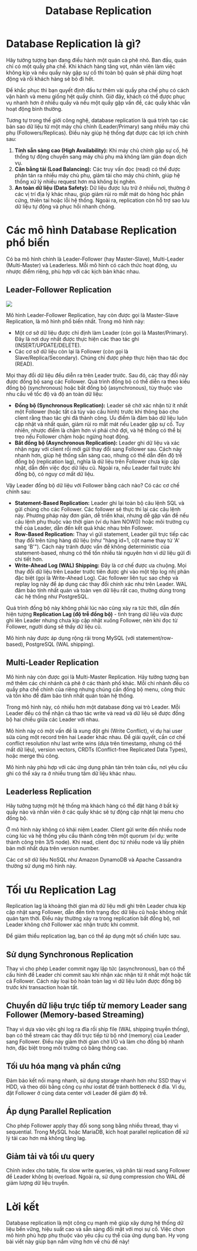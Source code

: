 ﻿---
url: [/post/database-replication]
title: "Database Replication"
$attribute: PostMetadata(Id = 1, Title = "Database Replication", Category = "System Design", LastModified = "25-09-2025")
$layout: BlogContentLayout
---

# Database Replication là gì?

Hãy tưởng tượng bạn đang điều hành một quán cà phê nhỏ. 
Ban đầu, quán chỉ có một quầy pha chế.
Khi khách hàng tăng vọt, nhân viên làm việc không kịp và nếu quầy này gặp sự cố thì 
toàn bộ quán sẽ phải dừng hoạt động và rồi khách hàng sẽ bỏ đi hết.

Để khắc phục thì bạn quyết định đầu tư thêm vài quầy pha chế phụ có cách vận hành và menu
giống hệt quầy chính.
Giờ đây, khách có thể được phục vụ nhanh hơn ở nhiều quầy và nếu một quầy gặp vấn đề, 
các quầy khác vẫn hoạt động bình thường.

Tương tự trong thế giới công nghệ, database replication là quá trình tạo các 
bản sao dữ liệu từ một máy chủ chính (Leader/Primary) sang nhiều máy chủ phụ (Followers/Replicas). 
Điều này giúp hệ thống đạt được các lợi ích chính sau:
1. **Tính sẵn sàng cao (High Availability):** Khi máy chủ chính gặp sự cố, hệ thống tự 
động chuyển sang máy chủ phụ mà không làm gián đoạn dịch vụ.
2. **Cân bằng tải (Load Balancing):** Các truy vấn đọc (read) có thể được phân tán ra 
nhiều máy chủ phụ, giảm tải cho máy chủ chính, giúp hệ thống xử lý nhiều request hơn 
mà không bị nghẽn.
3. **An toàn dữ liệu (Data Safety):** Dữ liệu được lưu trữ ở nhiều nơi, thường ở các vị trí 
địa lý khác nhau, giúp giảm rủi ro mất mát do hỏng hóc phần cứng, thiên tai hoặc 
lỗi hệ thống. Ngoài ra, replication còn hỗ trợ sao lưu dữ liệu tự động và phục hồi nhanh chóng.

# Các mô hình Database Replication phổ biến

Có ba mô hình chính là Leader-Follower (hay Master-Slave), Multi-Leader (Multi-Master) 
và Leaderless. Mỗi mô hình có cách thức hoạt động, ưu nhược điểm riêng, 
phù hợp với các kịch bản khác nhau.

## Leader-Follower Replication

<img src="/leader-follower.webp" loading="lazy" />
<br>

Mô hình Leader-Follower Replication, hay còn được gọi là Master-Slave Replication, là mô hình phổ biến nhất. 
Trong mô hình này:
- Một cơ sở dữ liệu được chỉ định làm Leader (còn gọi là Master/Primary). Đây là nơi duy 
nhất được thực hiện các thao tác ghi (INSERT/UPDATE/DELETE). 
- Các cơ sở dữ liệu còn lại là Follower (còn gọi là Slave/Replica/Secondary). 
Chúng chỉ được phép thực hiện thao tác đọc (READ).

Mọi thay đổi dữ liệu đều diễn ra trên Leader trước. 
Sau đó, các thay đổi này được đồng bộ sang các Follower.
Quá trình đồng bộ có thể diễn ra theo kiểu đồng bộ (synchronous) hoặc 
bất đồng bộ (asynchronous), tùy thuộc vào nhu cầu về tốc độ và độ an toàn dữ liệu:
- **Đồng bộ (Synchronous Replication):** Leader sẽ chờ xác nhận từ ít nhất một Follower 
(hoặc tất cả tùy vào cấu hình) trước khi thông báo cho client rằng thao tác ghi 
đã thành công. Ưu điểm là đảm bảo dữ liệu luôn cập nhật và nhất quán, giảm rủi ro mất mát 
nếu Leader gặp sự cố. Tuy nhiên, nhược điểm là chậm hơn vì phải chờ đợi, và hệ thống có thể 
bị treo nếu Follower chậm hoặc ngừng hoạt động.
- **Bất đồng bộ (Asynchronous Replication):** Leader ghi dữ liệu và xác nhận ngay với 
client rồi mới gửi thay đổi sang Follower sau. Cách này nhanh hơn, giúp hệ thống sẵn sàng 
cao, nhưng có thể dẫn đến độ trễ đồng bộ (replication lag), nghĩa là dữ liệu trên Follower 
chưa kịp cập nhật, dẫn đến việc đọc dữ liệu cũ. Ngoài ra, nếu Leader fail trước khi 
đồng bộ, có nguy cơ mất dữ liệu.

Vậy Leader đồng bộ dữ liệu với Follower bằng cách nào? Có các cơ chế chính sau:

- **Statement-Based Replication:** Leader ghi lại toàn bộ câu lệnh SQL và gửi chúng cho các Follower. 
Các follower sẽ thực thi lại các câu lệnh này. Phương pháp này đơn giản, dễ triển khai, 
nhưng dễ gặp vấn đề nếu câu lệnh phụ thuộc vào thời gian (ví dụ hàm NOW()) 
hoặc môi trường cụ thể của Leader, dẫn đến kết quả khác nhau trên Follower.
- **Row-Based Replication:** Thay vì gửi statement, Leader gửi trực tiếp các thay đổi 
trên từng hàng dữ liệu (như "hàng id=1, cột name thay từ 'A' sang 'B'"). 
Cách này tránh được vấn đề không deterministic của statement-based, nhưng có thể tốn nhiều 
tài nguyên hơn vì dữ liệu gửi đi chi tiết hơn.
- **Write-Ahead Log (WAL) Shipping:** Đây là cơ chế được ưa chuộng. Mọi thay đổi dữ liệu trên 
Leader trước tiên được ghi vào một tệp log nhị phân đặc biệt (gọi là Write-Ahead Log). 
Các follower liên tục sao chép và replay log này để áp dụng các thay đổi chính xác như trên Leader. 
WAL đảm bảo tính nhất quán và toàn vẹn dữ liệu rất cao, thường dùng trong các hệ thống như PostgreSQL.

Quá trình đồng bộ này không phải lúc nào cũng xảy ra tức thời, dẫn đến hiện tượng 
**Replication Lag (độ trễ đồng bộ)** - tình trạng dữ liệu vừa được ghi lên 
Leader nhưng chưa kịp cập nhật xuống Follower, nên khi đọc từ Follower, người dùng sẽ 
thấy dữ liệu cũ.

Mô hình này được áp dụng rộng rãi trong MySQL (với statement/row-based), 
PostgreSQL (WAL shipping).

## Multi-Leader Replication

Mô hình này còn được gọi là Multi-Master Replication. 
Hãy tưởng tượng bạn mở thêm các chi nhánh cà phê ở các thành phố khác. 
Mỗi chi nhánh đều có quầy pha chế chính của riêng nhưng chúng cần đồng bộ menu, 
công thức và tồn kho để đảm bảo tính nhất quán toàn hệ thống.

Trong mô hình này, có nhiều hơn một database đóng vai trò Leader. 
Mỗi Leader đều có thể nhận cả thao tác write và read và dữ liệu sẽ được đồng bộ hai chiều giữa các Leader với nhau.

Mô hình này có một vấn đề là xung đột ghi (Write Conflict), ví dụ hai user sửa cùng 
một record trên hai Leader khác nhau. Để giải quyết, cần cơ chế conflict resolution như 
last write wins (dựa trên timestamp, nhưng có thể mất dữ liệu), version vectors, 
CRDTs (Conflict-free Replicated Data Types), hoặc merge thủ công.

Mô hình này phù hợp với các ứng dụng phân tán trên toàn cầu, nơi yêu cầu ghi có thể 
xảy ra ở nhiều trung tâm dữ liệu khác nhau.


## Leaderless Replication

Hãy tưởng tượng một hệ thống mà khách hàng có thể đặt hàng ở bất kỳ quầy nào và 
nhân viên ở các quầy khác sẽ tự động cập nhật lại menu cho đồng bộ.

Ở mô hình này không có khái niệm Leader. Client gửi write đến nhiều node cùng lúc và 
hệ thống yêu cầu thành công trên một quorum (ví dụ: write thành công trên 3/5 node). 
Khi read, client đọc từ nhiều node và lấy phiên bản mới nhất dựa trên version number.

Các cơ sở dữ liệu NoSQL như Amazon DynamoDB và Apache Cassandra thường sử dụng mô hình này.

# Tối ưu Replication Lag

Replication lag là khoảng thời gian mà dữ liệu mới ghi trên Leader 
chưa kịp cập nhật sang Follower, dẫn đến tình trạng đọc dữ liệu cũ hoặc không nhất quán 
tạm thời. Điều này thường xảy ra trong replication bất đồng bộ, nơi Leader không chờ 
Follower xác nhận trước khi commit.

Để giảm thiểu replication lag, bạn có thể áp dụng một số chiến lược sau.

## Sử dụng Synchronous Replication

Thay vì cho phép Leader commit ngay lập tức (asynchronous), bạn có thể cấu hình để 
Leader chỉ commit sau khi nhận xác nhận từ ít nhất một hoặc tất cả Follower. 
Cách này loại bỏ hoàn toàn lag vì dữ liệu luôn được đồng bộ trước khi transaction hoàn tất.

## Chuyển dữ liệu trực tiếp từ memory Leader sang Follower (Memory-based Streaming)

Thay vì dựa vào việc ghi log ra đĩa rồi ship file (WAL shipping truyền thống), 
bạn có thể stream các thay đổi trực tiếp từ bộ nhớ (memory) của Leader sang Follower. 
Điều này giảm thời gian chờ I/O và làm cho đồng bộ nhanh hơn, 
đặc biệt trong môi trường có băng thông cao.


## Tối ưu hóa mạng và phần cứng

Đảm bảo kết nối mạng nhanh, sử dụng storage nhanh hơn như SSD thay vì HDD, 
và theo dõi bằng công cụ như iostat để tránh bottleneck ở đĩa. 
Ví dụ, đặt Follower ở cùng data center với Leader để giảm độ trễ.

## Áp dụng Parallel Replication

Cho phép Follower apply thay đổi song song bằng nhiều thread, thay vì sequential. 
Trong MySQL hoặc MariaDB, kích hoạt parallel replication để xử lý tải cao hơn mà không tăng lag.

## Giảm tải và tối ưu query

Chỉnh index cho table, fix slow write queries, và phân tải read sang Follower để 
Leader không bị overload. Ngoài ra, sử dụng compression cho WAL để giảm lượng dữ liệu truyền.

# Lời kết

Database replication là một công cụ mạnh mẽ giúp xây dựng hệ thống dữ liệu bền vững, 
hiệu suất cao và sẵn sàng đối mặt với mọi sự cố. Việc chọn mô hình phù hợp phụ thuộc 
vào yêu cầu cụ thể của ứng dụng bạn. Hy vọng bài viết này giúp bạn nắm vững hơn về chủ đề này!
